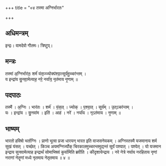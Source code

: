 +++
title = "०४ तस्मा अग्निर्भारतः"

+++
## अधिमन्त्रम्
इन्द्रः। वामदेवो गौतमः। त्रिष्टुप्।

## मन्त्रः
तस्मा॑ अ॒ग्निर्भार॑तः॒ शर्म॑ यंस॒ज्ज्योक्प॑श्या॒त्सूर्य॑मु॒च्चर॑न्तम् ।  
य इन्द्रा॑य सु॒नवा॒मेत्याह॒ नरे॒ नर्या॑य॒ नृत॑माय नृ॒णाम् ॥

## पदपाठः
तस्मै॑ । अ॒ग्निः । भार॑तः । शर्म॑ । यं॒स॒त् । ज्योक् । प॒श्या॒त् । सूर्य॑म् । उ॒त्ऽचर॑न्तम् ।  
यः । इन्द्रा॑य । सु॒नवा॑म । इति॑ । आह॑ । नरे॑ । नर्या॑य । नृऽत॑माय । नृ॒णाम् ॥

## भाष्यम्
भारतो हविषो भर्ताग्निः । प्राणो भूत्वा प्रजा धारयन् भारत इति वाजसनेयकम् । अग्निस्तस्मै यजमानाय शर्म सुखं यंसत् । यच्छेत् । किञ्च अयमग्निर्ज्योक् चिरकालमुच्चरन्तमुद्यन्तं सूर्यं पश्यात् । पश्येत् । यो यजमान इन्द्राय सुनवामेत्याह इन्द्रार्थं सोमाभिषवं कुर्यामिति ब्रवीति । कीदृशायेन्द्राय । नरे नेत्रे नर्याय नरहिताय नृणां नराणां नेतॄणां मध्ये नृतमाय नेतृतमाय ॥ ४ ॥